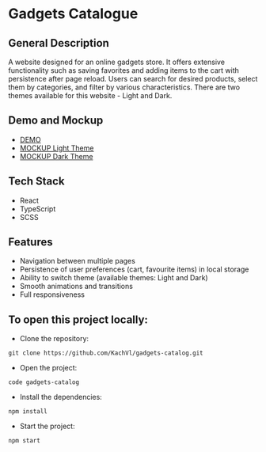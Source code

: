 # Gadgets Catalogue

## General Description

A website designed for an online gadgets store. It offers extensive functionality such as saving favorites and adding items to the cart with persistence after page reload. Users can search for desired products, select them by categories, and filter by various characteristics. There are two themes available for this website - Light and Dark.

## Demo and Mockup

- [DEMO](https://kachvl.github.io/gadgets-catalog/)
- [MOCKUP Light Theme](https://www.figma.com/design/T5ttF21UnT6RRmCQQaZc6L/Phone-catalog-(V2)-Original)
- [MOCKUP Dark Theme](https://www.figma.com/design/BUusqCIMAWALqfBahnyIiH/Phone-catalog-(V2)-Original-Dark?node-id=0-1)

## Tech Stack

  - React
  - TypeScript
  - SCSS 

## Features

<ul>
  <li>Navigation between multiple pages</li>
  <li>Persistence of user preferences (cart, favourite items) in local storage</li>
  <li>Ability to switch theme (available themes: Light and Dark)</li>
  <li>Smooth animations and transitions</li>
  <li>Full responsiveness</li>
</ul>

## To open this project locally:

- Clone the repository:
```
git clone https://github.com/KachVl/gadgets-catalog.git
```
- Open the project:
```
code gadgets-catalog
```
- Install the dependencies:
```
npm install
```
- Start the project:
```
npm start
```